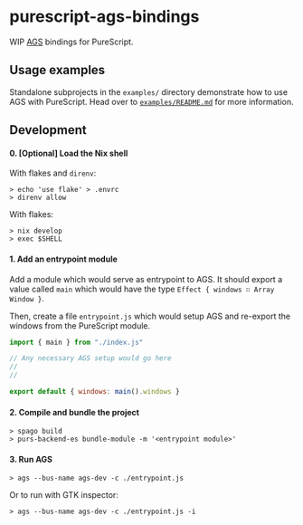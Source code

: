 # purescript-ags-bindings

WIP [AGS](https://github.com/Aylur/ags/) bindings for PureScript.

## Usage examples

Standalone subprojects in the `examples/` directory demonstrate how to use AGS with PureScript.
Head over to [`examples/README.md`](examples/README.md) for more information.

## Development

#### 0. [Optional] Load the Nix shell

With flakes and `direnv`:

```shell
> echo 'use flake' > .envrc
> direnv allow
```

With flakes:

```shell
> nix develop
> exec $SHELL
```

#### 1. Add an entrypoint module

Add a module which would serve as entrypoint to AGS.
It should export a value called `main` which would have the type `Effect { windows ∷ Array Window }`.

Then, create a file `entrypoint.js` which would setup AGS and re-export the windows from the PureScript module.

```js
import { main } from "./index.js"

// Any necessary AGS setup would go here
//
//

export default { windows: main().windows }
```

#### 2. Compile and bundle the project

```shell
> spago build
> purs-backend-es bundle-module -m '<entrypoint module>'
```

#### 3. Run AGS

```shell
> ags --bus-name ags-dev -c ./entrypoint.js
```

Or to run with GTK inspector:
```shell
> ags --bus-name ags-dev -c ./entrypoint.js -i
```

